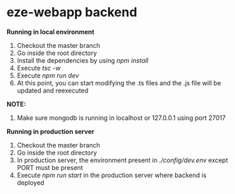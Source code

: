 # eze-webapp backend

**Running in local environment**

1. Checkout the master branch
2. Go inside the root directory
3. Install the dependencies by using _npm install_
4. Execute _tsc -w_
5. Execute _npm run dev_
6. At this point, you can start modifying the .ts files and the .js file will be updated and reexecuted

**NOTE:**

1. Make sure mongodb is running in localhost or 127.0.0.1 using port 27017

**Running in production server**

1. Checkout the master branch
2. Go inside the root directory
3. In production server, the environment present in _./config/dev.env_ except PORT must be present
4. Execute _npm run start_ in the production server where backend is deployed
